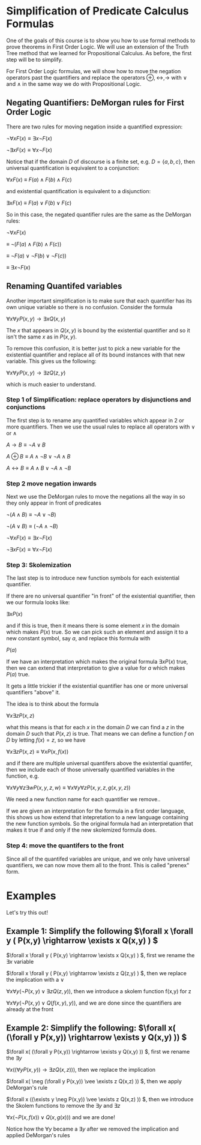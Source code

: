 # Simplification of Predicate Calculus Formulas

One of the goals of this course is to show you how to use formal methods to prove theorems in First Order Logic.
We will use an extension of the Truth Tree method that we learned for Propositional Calculus. As before, the
first step will be to simplify.

For First Order Logic formulas, we will show how to move the negation operators past the quantifiers and
replace the operators $\oplus, \leftrightarrow, \rightarrow$ with $\vee$ and $\wedge$ in the same way we
do with Propositional Logic.

## Negating Quantifiers: DeMorgan rules for First Order Logic
There are two rules for moving negation inside a quantified expression:

$\neg \forall x F(x) \equiv \exists x \neg F(x)$

$\neg \exists x F(x) \equiv \forall x \neg F(x)$

Notice that if the domain $D$ of discourse is a finite set, e.g. $D=\{a,b,c\}$,
then universal quantification is equivalent to a conjunction:

$\forall x F(x)$  $\equiv$ $F(a) \wedge F(b) \wedge F(c)$

and existential quantification is equivalent to a disjunction:

$\exists x F(x)$  $\equiv$ $F(a) \vee F(b) \vee F(c)$

So in this case, the negated quantifier rules are the same as the DeMorgan rules:

$\neg \forall x F(x)$  

$\equiv$ $\neg ( F(a) \wedge F(b) \wedge F(c))$

$\equiv$ $\neg F(a) \vee \neg F(b) \vee \neg F(c))$

$\equiv$ $\exists x \neg F(x)$



## Renaming Quantifed variables
Another important simplification is to make sure that each quantifier has its own unique variable so there is no
confusion. Consider the formula

$\forall x \forall y  P(x,y) \rightarrow \exists x Q(x,y)$

The $x$ that appears in $Q(x,y)$ is bound by the existential quantifier and so it isn't the same $x$ as in $P(x,y)$.

To remove this confusion, it is better just to pick a new variable for the existential quantifier and replace all of its bound
instances with that new variable. This gives us the following:

$\forall x \forall y  P(x,y) \rightarrow \exists z Q(z,y)$

which is much easier to understand.

### Step 1 of Simplification: replace operators by disjunctions and conjunctions
The first step is to rename any quantified variables which appear in 2 or more quantifiers. Then we use the usual rules
to replace all operators with $\vee$ or $\wedge$

$A \rightarrow B \equiv \neg A \vee B$

$A \oplus B \equiv A\wedge \neg B \vee \neg A \wedge B$

$A \leftrightarrow B \equiv A\wedge B \vee \neg A \wedge \neg B$

### Step 2 move negation inwards
Next we use the DeMorgan rules to move the negations all the way in so they only appear in front of predicates

$\neg (A \wedge B) \equiv \neg A \vee \neg B)$

$\neg (A \vee B) \equiv (\neg A \wedge \neg B)$

$\neg \forall x F(x) \equiv \exists x \neg F(x)$

$\neg \exists x F(x) \equiv \forall x \neg F(x)$


### Step 3: Skolemization
The last step is to introduce new function symbols for each existential quantifier.

If there are no universal quantifier "in front" of the existential quantifier, then we our formula looks like:

$\exists x P(x)$

and if this is true, then it means there is some element $x$ in the domain which makes $P(x)$ true. So we can
pick such an element and assign it to a new constant symbol, say $a$, and replace this formula with

$P(a)$

If we have an interpretation which makes the original formula $\exists x P(x)$ true, then we can extend that interpretation to give a value
for $a$ which makes $P(a)$ true.

It gets a little trickier if the existential quantifier has one or more universal quantifiers "above" it.

The idea is to think about the formula

$\forall x \exists z P(x,z)$

what this means is that for each $x$ in the domain $D$ we can find a $z$ in the domain $D$ such that $P(x,z)$ is true.
That means we can define a function $f$ on $D$ by letting $f(x)=z$, so we have

$\forall x \exists z P(x,z) \equiv \forall x P(x,f(x))$

and if there are multiple universal quantifers above the existential quantifer, then we include each of those universally
quantified variables in the function, e.g.

$\forall x \forall y \forall z \exists w P(x,y,z,w) \equiv \forall x \forall y \forall z P(x,y,z,g(x,y,z))$

We need a new function name for each quantifier we remove..

If we are given an interpretation for the formula in a first order language, 
this shows us how extend that intepretation to a new language containing the new function symbols. 
So the original formula had an interpretation that makes it true if and only if the new skolemized formula does.

### Step 4: move the quantifers to the front
Since all of the quantifed variables are unique, and we only have universal quantifiers, we can now move them all to the front.
This is called "prenex" form.

# Examples
Let's try this out!

## Example 1: Simplify the following $\forall x \forall y ( P(x,y) \rightarrow \exists x Q(x,y) ) $

$\forall x \forall y ( P(x,y) \rightarrow \exists x Q(x,y) ) $, first we rename the $\exists x$ variable

$\forall x \forall y ( P(x,y) \rightarrow \exists z Q(z,y) ) $, then we replace the implication with a $\vee$

$\forall x \forall y ( \neg P(x,y) \vee \exists z Q(z,y))$, then we introduce a skolem function f(x,y) for z

$\forall x \forall y ( \neg P(x,y) \vee Q(f(x,y),y))$, and we are done since the quantifiers are already at the front


## Example 2: Simplify the following: $\forall x( (\forall y  P(x,y)) \rightarrow \exists y Q(x,y) )) $

$\forall x( (\forall y  P(x,y)) \rightarrow \exists y Q(x,y) )) $, first we rename the $\exists y$

$\forall x ((\forall y  P(x,y)) \rightarrow \exists z Q(x,z) ) )$, then we replace the implication

$\forall x( \neg (\forall y  P(x,y)) \vee \exists z Q(x,z) )) $, then we apply DeMorgan's rule

$\forall x ((\exists y  \neg P(x,y)) \vee \exists z Q(x,z) )) $, then we introduce the Skolem functions to remove the $\exists y$ and $\exists z$

$\forall x (\neg P(x,f(x)) \vee Q(x,g(x)))$ and we are done!

Notice how the $\forall y$ became a $\exists y$ after we removed the implication and applied DeMorgan's rules



